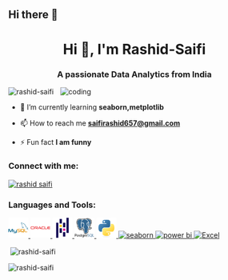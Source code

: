 ## Hi there 👋
<h1 align="center">Hi 👋, I'm Rashid-Saifi</h1>
<h3 align="center">A passionate Data Analytics from India</h3>
<img align="right" alt="coding" width="400" src="https://camo.githubusercontent.com/ccb8ec9fbc9e423a85bbfc89ba95168be5085e6d0fcf30c42fdb9281fa94a672/68747470733a2f2f696e646f616e616c79746963612e636f6d2f7374617469632f696d616765732f646174612d736369656e63652d352e676966">

<p align="left"> <img src="https://komarev.com/ghpvc/?username=rashid-saifi&label=Profile%20views&color=0e75b6&style=flat" alt="rashid-saifi" /> </p>

- 🌱 I’m currently learning **seaborn,metplotlib**

- 📫 How to reach me **saifirashid657@gmail.com**

- ⚡ Fun fact **I am funny**

<h3 align="left">Connect with me:</h3>
<p align="left">
<a href="https://linkedin.com/in/rashid saifi" target="blank"><img align="center" src="https://raw.githubusercontent.com/rahuldkjain/github-profile-readme-generator/master/src/images/icons/Social/linked-in-alt.svg" alt="rashid saifi" height="30" width="40" /></a>
</p>

<h3 align="left">Languages and Tools:</h3>
<p align="left"> <a href="https://www.mysql.com/" target="_blank" rel="noreferrer"> <img src="https://raw.githubusercontent.com/devicons/devicon/master/icons/mysql/mysql-original-wordmark.svg" alt="mysql" width="40" height="40"/> </a> <a href="https://www.oracle.com/" target="_blank" rel="noreferrer"> <img src="https://raw.githubusercontent.com/devicons/devicon/master/icons/oracle/oracle-original.svg" alt="oracle" width="40" height="40"/> </a> <a href="https://pandas.pydata.org/" target="_blank" rel="noreferrer"> <img src="https://raw.githubusercontent.com/devicons/devicon/2ae2a900d2f041da66e950e4d48052658d850630/icons/pandas/pandas-original.svg" alt="pandas" width="40" height="40"/> </a> <a href="https://www.postgresql.org" target="_blank" rel="noreferrer"> <img src="https://raw.githubusercontent.com/devicons/devicon/master/icons/postgresql/postgresql-original-wordmark.svg" alt="postgresql" width="40" height="40"/> </a> <a href="https://www.python.org" target="_blank" rel="noreferrer"> <img src="https://raw.githubusercontent.com/devicons/devicon/master/icons/python/python-original.svg" alt="python" width="40" height="40"/> </a> <a href="https://seaborn.pydata.org/" target="_blank" rel="noreferrer"> <img src="https://seaborn.pydata.org/_images/logo-mark-lightbg.svg" alt="seaborn" width="40" height="40"/> </a> <a href="https://www.powerbi.org" target="_blank" rel="noreferrer"> <img src="https://github.com/microsoft/PowerBI-Icons/blob/main/PNG/Power-BI.png" alt="power bi" width="40" height="40"/> </a> <a href="https://www.excel.org" target="_blank" rel="noreferrer"> <img src="https://github.com/sempostma/office365-icons/blob/master/png/256/excel.png" alt="Excel" width="40" height="40"/> </a> </p>
<p>&nbsp;<img align="center" src="https://github-readme-stats.vercel.app/api?username=rashid-saifi&show_icons=true&locale=en" alt="rashid-saifi" /></p>

<p><img align="center" src="https://github-readme-streak-stats.herokuapp.com/?user=rashid-saifi&" alt="rashid-saifi" /></p>
